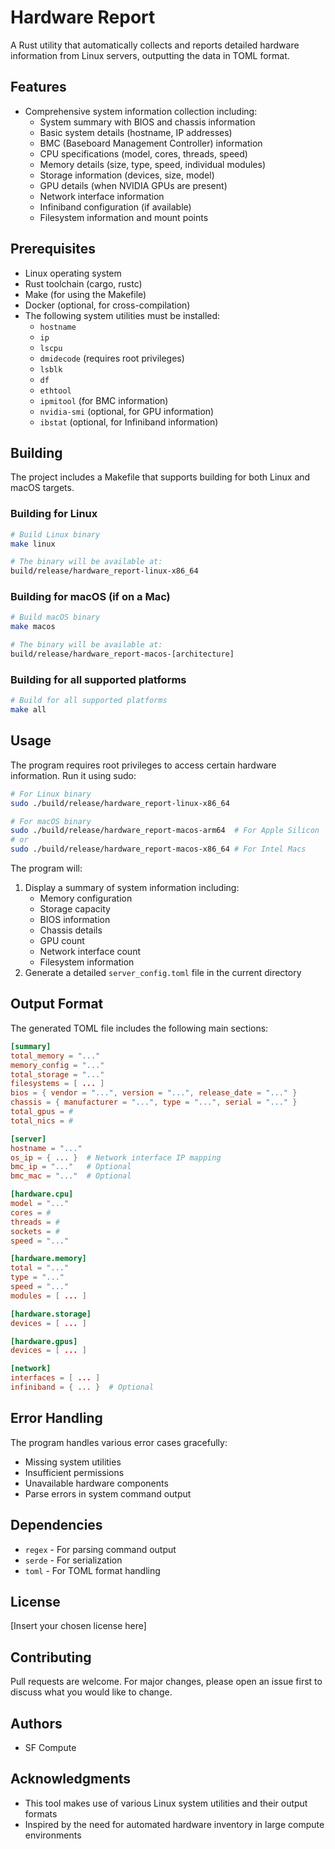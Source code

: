 # Hardware Report
A Rust utility that automatically collects and reports detailed hardware information from Linux servers, outputting the data in TOML format.

## Features
- Comprehensive system information collection including:
  - System summary with BIOS and chassis information
  - Basic system details (hostname, IP addresses)
  - BMC (Baseboard Management Controller) information
  - CPU specifications (model, cores, threads, speed)
  - Memory details (size, type, speed, individual modules)
  - Storage information (devices, size, model)
  - GPU details (when NVIDIA GPUs are present)
  - Network interface information
  - Infiniband configuration (if available)
  - Filesystem information and mount points

## Prerequisites
- Linux operating system
- Rust toolchain (cargo, rustc)
- Make (for using the Makefile)
- Docker (optional, for cross-compilation)
- The following system utilities must be installed:
  - `hostname`
  - `ip`
  - `lscpu`
  - `dmidecode` (requires root privileges)
  - `lsblk`
  - `df`
  - `ethtool`
  - `ipmitool` (for BMC information)
  - `nvidia-smi` (optional, for GPU information)
  - `ibstat` (optional, for Infiniband information)

## Building
The project includes a Makefile that supports building for both Linux and macOS targets.

### Building for Linux
```bash
# Build Linux binary
make linux

# The binary will be available at:
build/release/hardware_report-linux-x86_64
```

### Building for macOS (if on a Mac)
```bash
# Build macOS binary
make macos

# The binary will be available at:
build/release/hardware_report-macos-[architecture]
```

### Building for all supported platforms
```bash
# Build for all supported platforms
make all
```

## Usage
The program requires root privileges to access certain hardware information. Run it using sudo:

```bash
# For Linux binary
sudo ./build/release/hardware_report-linux-x86_64

# For macOS binary
sudo ./build/release/hardware_report-macos-arm64  # For Apple Silicon
# or
sudo ./build/release/hardware_report-macos-x86_64 # For Intel Macs
```

The program will:
1. Display a summary of system information including:
   - Memory configuration
   - Storage capacity
   - BIOS information
   - Chassis details
   - GPU count
   - Network interface count
   - Filesystem information
2. Generate a detailed `server_config.toml` file in the current directory

## Output Format
The generated TOML file includes the following main sections:

```toml
[summary]
total_memory = "..."
memory_config = "..."
total_storage = "..."
filesystems = [ ... ]
bios = { vendor = "...", version = "...", release_date = "..." }
chassis = { manufacturer = "...", type = "...", serial = "..." }
total_gpus = #
total_nics = #

[server]
hostname = "..."
os_ip = { ... }  # Network interface IP mapping
bmc_ip = "..."   # Optional
bmc_mac = "..."  # Optional

[hardware.cpu]
model = "..."
cores = #
threads = #
sockets = #
speed = "..."

[hardware.memory]
total = "..."
type = "..."
speed = "..."
modules = [ ... ]

[hardware.storage]
devices = [ ... ]

[hardware.gpus]
devices = [ ... ]

[network]
interfaces = [ ... ]
infiniband = { ... }  # Optional
```

## Error Handling
The program handles various error cases gracefully:
- Missing system utilities
- Insufficient permissions
- Unavailable hardware components
- Parse errors in system command output

## Dependencies
- `regex` - For parsing command output
- `serde` - For serialization
- `toml` - For TOML format handling

## License
[Insert your chosen license here]

## Contributing
Pull requests are welcome. For major changes, please open an issue first to discuss what you would like to change.

## Authors
- SF Compute

## Acknowledgments
- This tool makes use of various Linux system utilities and their output formats
- Inspired by the need for automated hardware inventory in large compute environments
